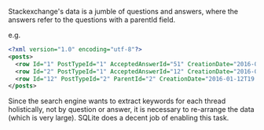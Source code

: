 Stackexchange's data is a jumble of questions and answers,
where the answers refer to the questions with a parentId field.

e.g.
```xml
<?xml version="1.0" encoding="utf-8"?>
<posts>
  <row Id="1" PostTypeId="1" AcceptedAnswerId="51" CreationDate="2016-01-12T18:45:19.963" Score="10" ViewCount="424" Body="&lt;p&gt;When I've printed an object I've had to choose between high resolution and quick prints.  What techniques or technologies can I use or deploy to speed up my high resolution prints?&lt;/p&gt;&#xA;" OwnerUserId="16" LastActivityDate="2017-10-31T02:31:08.560" Title="How to obtain high resolution prints in a shorter period of time?" Tags="&lt;resolution&gt;&lt;speed&gt;&lt;quality&gt;" AnswerCount="2" CommentCount="6" ContentLicense="CC BY-SA 3.0" />
  <row Id="2" PostTypeId="1" AcceptedAnswerId="12" CreationDate="2016-01-12T18:45:51.287" Score="34" ViewCount="7377" Body="&lt;p&gt;I would like to buy a 3D printer, but I'm concerned about the health risks that are associated with its operation. Some groups of scientists say it can be &lt;a href=&quot;http://www.techworld.com/news/personal-tech/scientists-warn-of-3d-printing-health-effects-as-tech-hits-high-street-3460992/&quot;&gt;harmful&lt;/a&gt; for humans.&lt;/p&gt;&#xA;&#xA;&lt;p&gt;What do I need to consider before buying a 3D printer if I care about my health? Are there any safe printers?&lt;/p&gt;&#xA;" OwnerUserId="20" LastEditorUserId="334" LastEditDate="2016-11-15T16:16:11.163" LastActivityDate="2019-06-10T23:18:34.190" Title="Is 3D printing safe for your health?" Tags="&lt;print-material&gt;&lt;safety&gt;&lt;health&gt;" AnswerCount="4" CommentCount="1" ContentLicense="CC BY-SA 3.0" />
  <row Id="12" PostTypeId="2" ParentId="2" CreationDate="2016-01-12T19:13:00.710" Score="23" Body="&lt;p&gt;There is very little information about safety available, as home 3D printers are relatively new. However, plastics such as ABS have a long history in making plastic products, and a study found..." />
</posts>
```

Since the search engine wants to extract keywords for each thread
holistically, not by question or answer, it is necessary to re-arrange
the data (which is very large).  SQLite does a decent job of enabling
this task.

